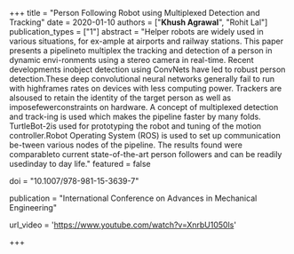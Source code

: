 +++
title = "Person Following Robot using Multiplexed Detection and Tracking"
date = 2020-01-10
authors = ["**Khush Agrawal**", "Rohit Lal"]
publication_types = ["1"]
abstract = "Helper robots are widely used in various situations, for ex-ample at airports and railway stations. This paper presents a pipelineto multiplex the tracking and detection of a person in dynamic envi-ronments using a stereo camera in real-time. Recent developments inobject detection using ConvNets have led to robust person detection.These deep convolutional neural networks generally fail to run with highframes rates on devices with less computing power. Trackers are alsoused to retain the identity of the target person as well as imposefewerconstraints on hardware. A concept of multiplexed detection and track-ing is used which makes the pipeline faster by many folds. TurtleBot-2is used for prototyping the robot and tuning of the motion controller.Robot Operating System (ROS) is used to set up communication be-tween various nodes of the pipeline. The results found were comparableto current state-of-the-art person followers and can be readily usedinday to day life."
featured = false

doi = "10.1007/978-981-15-3639-7"

publication = "International Conference on Advances in Mechanical Engineering"

url_video = 'https://www.youtube.com/watch?v=XnrbU1050ls'


+++

